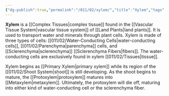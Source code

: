 ```yaml
---
{"dg-publish":true,"permalink":"/011/02/xylem/","title":"Xylem","tags":["BIOL412"],"noteIcon":"1","created":"2024-09-26T13:45:04.143-07:00","updated":"2024-09-26T15:27:32.576-07:00"}
---
```


**Xylem** is a [[Complex Tissues\|complex tissue]] found in the [[Vascular Tissue System\|vascular tissue system]] of [[Land Plants\|land plants]]. It is used to transport water and minerals through plant cells. Xylem is made of three types of cells: [[011/02/Water-Conducting Cells\|water-conducting cells]], [[011/02/Parenchyma\|parenchyma]] cells, and [[Sclerenchyma\|sclerenchyma]] [[Sclerenchyma Fibers\|fibers]]. The water-conducting cells are exclusively found in xylem [[011/02/Tissues\|tissue]].

Xylem begins as [[Primary Xylem\|primary xylem]] while its region of the [[011/02/Shoot System\|shoot]] is still developing. As the shoot begins to mature, the [[Protoxylem\|protoxylem]] matures into [[Metaxylem\|metaxylem]]. Ultimately, the protoxylem will die off, maturing into either kind of water-conducting cell or the sclerenchyma fiber.